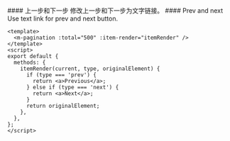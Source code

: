<cn>
#### 上一步和下一步
修改上一步和下一步为文字链接。
</cn>

<us>
#### Prev and next
Use text link for prev and next button.
</us>

```vue
<template>
  <m-pagination :total="500" :item-render="itemRender" />
</template>
<script>
export default {
  methods: {
    itemRender(current, type, originalElement) {
      if (type === 'prev') {
        return <a>Previous</a>;
      } else if (type === 'next') {
        return <a>Next</a>;
      }
      return originalElement;
    },
  },
};
</script>
```
